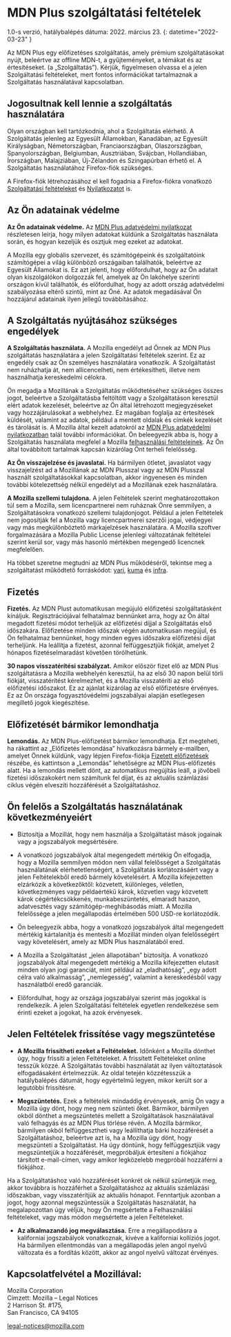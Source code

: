 ﻿# MDN Plus szolgáltatási feltételek

1.0-s verzió, hatálybalépés dátuma: 2022. március 23.
{: datetime="2022-03-23" }

Az MDN Plus egy előfizetéses szolgáltatás, amely prémium szolgáltatásokat nyújt, beleértve az offline MDN-t, a gyűjteményeket, a témákat és az értesítéseket. (a „Szolgáltatás”). Kérjük, figyelmesen olvassa el a jelen Szolgáltatási feltételeket, mert fontos információkat tartalmaznak a Szolgáltatás használatával kapcsolatban.

## Jogosultnak kell lennie a szolgáltatás használatára

Olyan országban kell tartózkodnia, ahol a Szolgáltatás elérhető. A Szolgáltatás jelenleg az Egyesült Államokban, Kanadában, az Egyesült Királyságban, Németországban, Franciaországban, Olaszországban, Spanyolországban, Belgiumban, Ausztriában, Svájcban, Hollandiában, Írországban, Malajziában, Új-Zélandon és Szingapúrban érhető el. A Szolgáltatás használatához Firefox-fiók szükséges.

A Firefox-fiók létrehozásához el kell fogadnia a Firefox-fiókra vonatkozó [Szolgáltatási feltételeket](https://www.mozilla.org/about/legal/terms/services/) és [Nyilatkozatot](https://www.mozilla.org/privacy/firefox/) is.

## Az Ön adatainak védelme

__Az Ön adatainak védelme.__ Az [MDN Plus adatvédelmi nyilatkozat](https://www.mozilla.org/privacy/mdn-plus/) részletesen leírja, hogy milyen adatokat küldünk a Szolgáltatás használata során, és hogyan kezeljük és osztjuk meg ezeket az adatokat.

A Mozilla egy globális szervezet, és számítógépeink és szolgáltatóink számítógépei a világ különböző országaiban találhatók, beleértve az Egyesült Államokat is. Ez azt jelenti, hogy előfordulhat, hogy az Ön adatait olyan kiszolgálókon dolgozzák fel, amelyek az Ön lakóhelye szerinti országon kívül találhatók, és előfordulhat, hogy az adott ország adatvédelmi szabályozása eltérő szintű, mint az Öné. Az adatok megadásával Ön hozzájárul adatainak ilyen jellegű továbbításához.

## A Szolgáltatás nyújtásához szükséges engedélyek

__A Szolgáltatás használata.__ A Mozilla engedélyt ad Önnek az MDN Plus szolgáltatás használatára a jelen Szolgáltatási feltételek szerint. Ez az engedély csak az Ön személyes használatára vonatkozik. A Szolgáltatást nem ruházhatja át, nem allicencelheti, nem értékesítheti, illetve nem használhatja kereskedelmi célokra.

Ön megadja a Mozillának a Szolgáltatás működtetéséhez szükséges összes jogot, beleértve a Szolgáltatásba feltöltött vagy a Szolgáltatáson keresztül elért adatok kezelését, beleértve az Ön által létrehozott megjegyzéseket vagy hozzájárulásokat a webhelyhez. Ez magában foglalja az értesítések küldését, valamint az adatok, például a mentett oldalak és címkék kezelését és tárolását is. A Mozilla által kezelt adatokról az [MDN Plus adatvédelmi nyilatkozatban](https://www.mozilla.org/privacy/mdn-plus/) talál további információkat.
Ön beleegyezik abba is, hogy a Szolgáltatás használata megfelel a Mozilla [felhasználási feltételeinek](https://www.mozilla.org/about/legal/acceptable-use/). Az Ön által továbbított tartalmak kapcsán kizárólag Önt terheli felelősség.

__Az Ön visszajelzése és javaslatai.__ Ha bármilyen ötletet, javaslatot vagy visszajelzést ad a Mozillának az MDN Plusszal vagy az MDN Plusszal használt szolgáltatásokkal kapcsolatban, akkor ingyenesen és minden további kötelezettség nélkül engedélyt ad a Mozillának ezek használatára.

__A Mozilla szellemi tulajdona.__ A jelen Feltételek szerint meghatározottakon túl sem a Mozilla, sem licencpartnerei nem ruháznak Önre semmilyen, a Szolgáltatásokra vonatkozó szellemi tulajdonjogot. Például a jelen Feltételek nem jogosítják fel a Mozilla vagy licencpartnerei szerzői jogai, védjegyei vagy más megkülönböztető márkajelzések használatára. A Mozilla szoftver forgalmazására a Mozilla Public License jelenlegi változatának feltételei szerint kerül sor, vagy más hasonló mértékben megengedő licencnek megfelelően.

Ha többet szeretne megtudni az MDN Plus működéséről, tekintse meg a szolgáltatást működtető forráskódot: [yari](https://github.com/mdn/yari), [kuma](https://github.com/mdn/kuma) és [infra](https://github.com/mdn/infra).

## Fizetés

__Fizetés.__ Az MDN Plust automatikusan megújuló előfizetési szolgáltatásként kínáljuk. Regisztrációjával felhatalmaz bennünket arra, hogy az Ön által megadott fizetési módot terheljük az előfizetési díjjal a Szolgáltatás első időszakára. Előfizetése minden időszak végén automatikusan megújul, és Ön felhatalmaz bennünket, hogy minden egyes időszakra előfizetési díjat terheljünk. Ha leállítja a fizetést, azonnal felfüggesztjük fiókját, amelyet 2 hónapos fizetéselmaradást követően törölhetünk.

__30 napos visszatérítési szabályzat.__ Amikor először fizet elő az MDN Plus szolgáltatásra a Mozilla webhelyén keresztül, ha az első 30 napon belül törli fiókját, visszatérítést kérelmezhet, és a Mozilla visszatéríti az első előfizetési időszakot. Ez az ajánlat kizárólag az első előfizetésre érvényes. Ez az Ön országa fogyasztóvédelmi jogszabályai alapján esetlegesen megillető jogok kiegészítése.

## Előfizetését bármikor lemondhatja

__Lemondás.__ Az MDN Plus-előfizetést bármikor lemondhatja. Ezt megteheti, ha rákattint az „Előfizetés lemondása” hivatkozásra bármely e-mailben, amelyet Önnek küldünk, vagy lépjen Firefox-fiókja [Fizetett előfizetések](https://subscriptions.firefox.com) részébe, és kattintson a „Lemondás” lehetőségre az MDN Plus-előfizetés alatt. Ha a lemondás mellett dönt, az automatikus megújítás leáll, a jövőbeli fizetési időszakokért nem számítunk fel díjat, és az aktuális számlázási ciklus végén elveszíti hozzáférését a Szolgáltatáshoz.

## Ön felelős a Szolgáltatás használatának következményeiért

* Biztosítja a Mozillát, hogy nem használja a Szolgáltatást mások jogainak vagy a jogszabályok megsértésére.

* A vonatkozó jogszabályok által megengedett mértékig Ön elfogadja, hogy a Mozilla semmilyen módon nem vállal felelősséget a Szolgáltatás használatának elérhetetlenségért, a Szolgáltatás korlátozásáért vagy a jelen Feltételekből eredő bármely követelésért. A Mozilla kifejezetten elzárkózik a következőktől: közvetett, különleges, véletlen, következményes vagy példaértékű károk, közvetlen vagy közvetett károk cégértékcsökkenés, munkabeszüntetés, elmaradt haszon, adatvesztés vagy számítógép-meghibásodás miatt. A Mozilla felelőssége a jelen megállapodás értelmében 500 USD-re korlátozódik.

* Ön beleegyezik abba, hogy a vonatkozó jogszabályok által megengedett mértékig kártalanítja és mentesíti a Mozillát minden olyan felelősségért vagy követelésért, amely az MDN Plus használatából ered.

* A Mozilla a Szolgáltatást „jelen állapotában” biztosítja. A vonatkozó jogszabályok által megengedett mértékig a Mozilla kifejezetten elutasít minden olyan jogi garanciát, mint például az „eladhatóság”, „egy adott célra való alkalmasság”, „nemlegesség”, valamint a kereskedésből vagy használatból eredő garanciák.

* Előfordulhat, hogy az országa jogszabályai szerint más jogokkal is rendelkezik. A jelen Szolgáltatási feltételek egyetlen rendelkezése sem érinti ezeket a jogokat, ha azok érvényesek.

## Jelen Feltételek frissítése vagy megszüntetése

* __A Mozilla frissítheti ezeket a Feltételeket.__ Időnként a Mozilla dönthet úgy, hogy frissíti a jelen Feltételeket. A frissített Feltételeket online tesszük közzé. A Szolgáltatás további használatát az ilyen változtatások elfogadásaként értelmezzük. Az oldal tetején közzétesszük a hatálybalépés dátumát, hogy egyértelmű legyen, mikor került sor a legutóbbi frissítésre.

* __Megszüntetés.__ Ezek a feltételek mindaddig érvényesek, amíg Ön vagy a Mozilla úgy dönt, hogy meg nem szünteti őket. Bármikor, bármilyen okból dönthet a megszüntetés mellett a Szolgáltatások használatával való felhagyás és az MDN Plus törlése révén. A Mozilla bármikor, bármilyen okból felfüggesztheti vagy leállíthatja bárki hozzáférését a Szolgáltatáshoz, beleértve azt is, ha a Mozilla úgy dönt, hogy megszünteti a Szolgáltatást. Ha úgy döntünk, hogy felfüggesztjük vagy megszüntetjük a hozzáférését, megpróbáljuk értesíteni a fiókjához társított e-mail-címen, vagy amikor legközelebb megpróbál hozzáférni a fiókjához.

Ha a Szolgáltatáshoz való hozzáférését konkrét ok nélkül szüntetjük meg, akkor továbbra is hozzáférhet a Szolgáltatáshoz az aktuális számlázási időszakban, vagy visszatérítjük az aktuális hónapot. Fenntartjuk azonban a jogot, hogy azonnal megszüntessük a Szolgáltatás használatát, ha megalapozottan úgy véljük, hogy Ön megsértette a Felhasználási feltételeket, vagy más módon megsértette a jelen Feltételeket.

* __Az alkalmazandó jog megválasztása.__ Erre a megállapodásra a kaliforniai jogszabályok vonatkoznak, kivéve a kaliforniai kollíziós jogot. Ha bármilyen ellentmondás van a megállapodás jelen angol nyelvű változata és a fordítás között, akkor az angol nyelvű változat érvényes.

## Kapcsolatfelvétel a Mozillával:

Mozilla Corporation  
Címzett: Mozilla – Legal Notices  
2 Harrison St. #175,  
San Francisco, CA 94105  

legal-notices@mozilla.com
